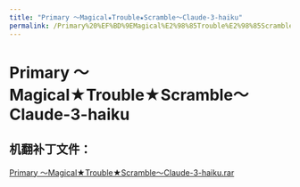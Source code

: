 ```yaml
---
title: "Primary ～Magical★Trouble★Scramble～Claude-3-haiku"
permalink: /Primary%20%EF%BD%9EMagical%E2%98%85Trouble%E2%98%85Scramble%EF%BD%9EClaude-3-haiku
---
```



# Primary ～Magical★Trouble★Scramble～Claude-3-haiku

## 机翻补丁文件：

[Primary ～Magical★Trouble★Scramble～Claude-3-haiku.rar](https://github.com/jyxjyx1234/jyxjyx1234.github.io/blob/main/resources/Primary%20%EF%BD%9EMagical%E2%98%85Trouble%E2%98%85Scramble%EF%BD%9EClaude-3-haiku.rar)

 

